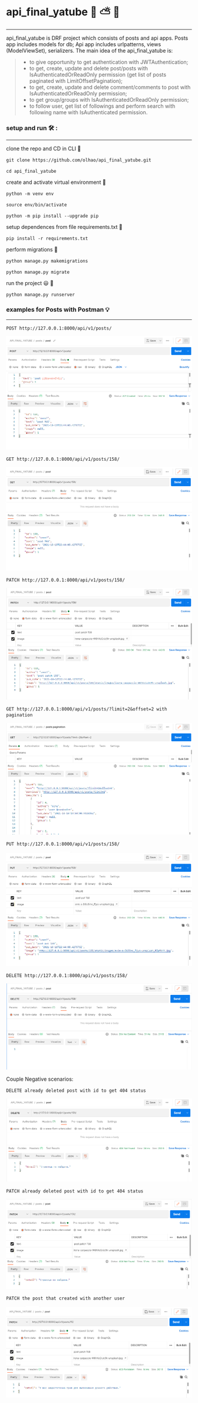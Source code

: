# api_final_yatube 🛫 ⛅ 🛬
***
api_final_yatube is DRF project which consists of posts and api apps.
Posts app includes models for db;
Api app includes urlpatterns, views (ModelViewSet), serializers.
The main idea of the api_final_yatube is:
> * to give opportunity to get authentication with JWTAuthentication;
> * to get, create, update and delete post/posts with IsAuthenticatedOrReadOnly permission (get list of posts paginated with LimitOffsetPagination);
> * to get, create, update and delete comment/comments to post with IsAuthenticatedOrReadOnly permission;
> * to get group/groups with IsAuthenticatedOrReadOnly permission;
> * to follow user, get list of followings and perform search with following name with IsAuthenticated permission.

 
### setup and run 🛠 :
***
clone the repo and CD in CLI 📨
```
git clone https://github.com/olhao/api_final_yatube.git
```
```
cd api_final_yatube
```

create and activate virtual environment 🏡
```
python -m venv env
```
```
source env/bin/activate
```
```
python -m pip install --upgrade pip
```

setup dependences from file requirements.txt 📨
```
pip install -r requirements.txt
```

perform migrations 📩
```
python manage.py makemigrations
```
```
python manage.py migrate
```

run the project 😃 🎉
```
python manage.py runserver
```

### examples for Posts with Postman 💡
***
```
POST http://127.0.0.1:8000/api/v1/posts/
```

![img.png](img.png)

```
GET http://127.0.0.1:8000/api/v1/posts/158/
```

![img_1.png](img_1.png)

```
PATCH http://127.0.0.1:8000/api/v1/posts/158/
```

![img_2.png](img_2.png)

```
GET http://127.0.0.1:8000/api/v1/posts/?limit=2&offset=2 with pagination
```

![img_3.png](img_3.png)

```
PUT http://127.0.0.1:8000/api/v1/posts/158/
```

![img_4.png](img_4.png)

```
DELETE http://127.0.0.1:8000/api/v1/posts/158/
```

![img_5.png](img_5.png)


Couple Negative scenarios:

```
DELETE already deleted post with id to get 404 status
```

![img_6.png](img_6.png)

```
PATCH already deleted post with id to get 404 status
```

![img_7.png](img_7.png)

```
PATCH the post that created with another user
```

![img_8.png](img_8.png)

